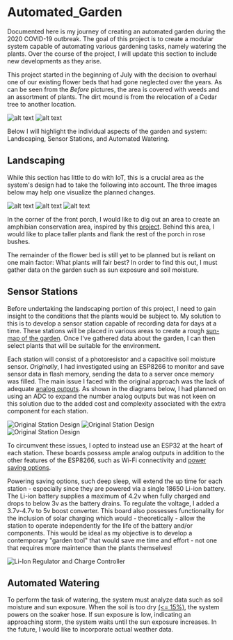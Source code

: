 # Automated_Garden
Documented here is my journey of creating an automated garden during the 2020 COVID-19 outbreak. The goal of this project is to create a modular system capable of automating various gardening tasks, namely watering the plants. Over the course of the project, I will update this section to include new developments as they arise.

This project started in the beginning of July with the decision to overhaul one of our existing flower beds that had gone neglected over the years. As can be seen from the _Before_ pictures, the area is covered with weeds and an assortment of plants. The dirt mound is from the relocation of a Cedar tree to another location. 

![alt text](Images/Garden/Before/Before_1.JPG "Before Image of Back Portion of Garden")
![alt text](Images/Garden/Before/Before_2.JPG "Before Image of Front Portion of Garden")

Below I will highlight the individual aspects of the garden and system: Landscaping, Sensor Stations, and Automated Watering.

## Landscaping
While this section has little to do with IoT, this is a crucial area as the system's design had to take the following into account. The three images below may help one visualize the planned changes.

![alt text](Images/Garden/Before/edit3.jpg "Annotated Image 3")
![alt text](Images/Garden/Before/edit1.jpg "Annotated Image 1")
![alt text](Images/Garden/Before/edit2.jpg "Annotated Image 2")

In the corner of the front porch, I would like to dig out an area to create an amphibian conservation area, inspired by this [project](https://www.youtube.com/watch?v=LcuZqJbXanA). Behind this area, I would like to place taller plants and flank the rest of the porch in rose bushes. 

The remainder of the flower bed is still yet to be planned but is reliant on one main factor: What plants will fair best? In order to find this out, I must gather data on the garden such as sun exposure and soil moisture.

## Sensor Stations
Before undertaking the landscaping portion of this project, I need to gain insight to the conditions that the plants would be subject to. My solution to this is to develop a sensor station capable of recording data for days at a time. These stations will be placed in various areas to create a rough [sun-map of the garden]( https://www.gardenfundamentals.com/sun-mapping-garden/). Once I've gathered data about the garden, I can then select plants that will be suitable for the environment. 

Each station will consist of a photoresistor and a capacitive soil moisture sensor. _Originally_, I had investigated using an ESP8266 to monitor and save sensor data in flash memory, sending the data to a server once memory was filled. The main issue I faced with the original approach was the lack of adequate [analog outputs](https://randomnerdtutorials.com/esp8266-pinout-reference-gpios/). As shown in the diagrams below, I had planned on using an ADC to expand the number analog outputs but was not keen on this solution due to the added cost and complexity associated with the extra component for each station.

![Original Station Design](Images/Hardware/adc_to_esp12e.jpg "ESP12-E to ADS1115")
![Original Station Design](Images/Hardware/sensors_to_adc.jpg "Sensors to ADS1115")
![Original Station Design](Images/Hardware/sensor_station_circuit.jpg "ESP12E-Based Sensor Station Circuit")

To circumvent these issues, I opted to instead use an ESP32 at the heart of each station. These boards possess ample analog outputs in addition to the other features of the ESP8266, such as Wi-Fi connectivity and [power saving options](https://randomnerdtutorials.com/esp8266-deep-sleep-with-arduino-ide/). 

Powering saving options, such deep sleep, will extend the up time for each station - especially since they are powered via a single 18650 Li-ion battery. The Li-ion battery supplies a maximum of 4.2v when fully charged and drops to below 3v as the battery drains. To regulate the voltage, I added a 3.7v-4.7v to 5v boost converter. This board also possesses functionality for the inclusion of solar charging which would - theoretically - allow the station to operate independently for the life of the battery and/or components. This would be ideal as my objective is to develop a contemporary "garden tool" that would save me time and effort - not one that requires more maintence than the plants themselves!

![Li-Ion Regulator and Charge Controller](Images/Hardware/charge_controller.jpg "Li-Ion Regulator and Charge Controller")

## Automated Watering
To perform the task of watering, the system must analyze data such as soil moisture and sun exposure. When the soil is too dry [(<= 15%)](https://www.acurite.com/blog/soil-moisture-guide-for-plants-and-vegetables.html), the system powers on the soaker hose. If sun exposure is low, indicating an approaching storm, the system waits until the sun exposure increases. In the future, I would like to incorporate actual weather data. 
